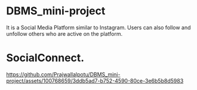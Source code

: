 # DBMS_mini-project
It is a Social Media Platform similar to Instagram. Users can also follow and unfollow others who are active on the platform.
# SocialConnect.

https://github.com/Prajwallalpotu/DBMS_mini-project/assets/100768659/3ddb5ad7-b752-4590-80ce-3e6b5b8d5983
